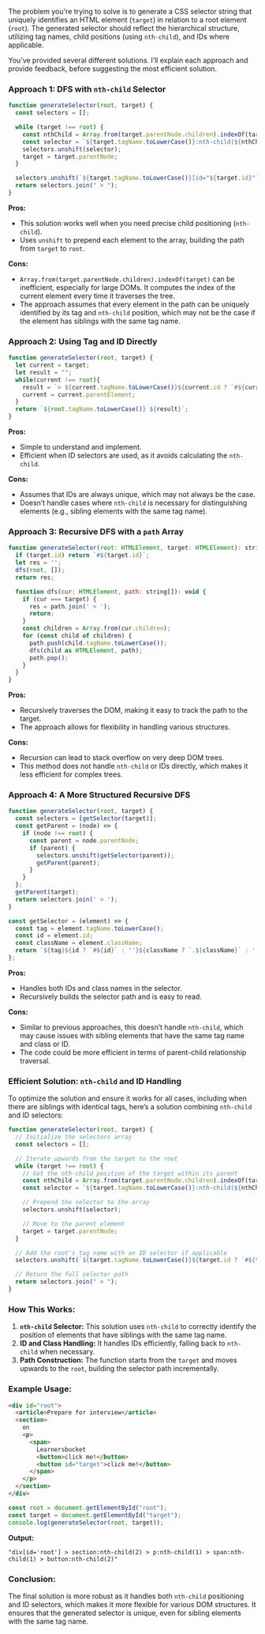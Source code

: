 The problem you're trying to solve is to generate a CSS selector string that uniquely identifies an HTML element (`target`) in relation to a root element (`root`). The generated selector should reflect the hierarchical structure, utilizing tag names, child positions (using `nth-child`), and IDs where applicable.

You’ve provided several different solutions. I’ll explain each approach and provide feedback, before suggesting the most efficient solution.

### Approach 1: DFS with `nth-child` Selector

```javascript
function generateSelector(root, target) {
  const selectors = [];

  while (target !== root) {
    const nthChild = Array.from(target.parentNode.children).indexOf(target) + 1;
    const selector = `${target.tagName.toLowerCase()}:nth-child(${nthChild})`;
    selectors.unshift(selector);
    target = target.parentNode;
  }

  selectors.unshift(`${target.tagName.toLowerCase()}[id="${target.id}"]`);
  return selectors.join(" > ");
}
```

**Pros:**
- This solution works well when you need precise child positioning (`nth-child`).
- Uses `unshift` to prepend each element to the array, building the path from `target` to `root`.

**Cons:**
- `Array.from(target.parentNode.children).indexOf(target)` can be inefficient, especially for large DOMs. It computes the index of the current element every time it traverses the tree.
- The approach assumes that every element in the path can be uniquely identified by its tag and `nth-child` position, which may not be the case if the element has siblings with the same tag name.

### Approach 2: Using Tag and ID Directly

```javascript
function generateSelector(root, target) {
  let current = target;
  let result = "";
  while(current !== root){
    result = `> ${current.tagName.toLowerCase()}${current.id ? `#${current.id}` : ""} ${result}`;
    current = current.parentElement;
  }
  return `${root.tagName.toLowerCase()} ${result}`;
}
```

**Pros:**
- Simple to understand and implement.
- Efficient when ID selectors are used, as it avoids calculating the `nth-child`.

**Cons:**
- Assumes that IDs are always unique, which may not always be the case.
- Doesn’t handle cases where `nth-child` is necessary for distinguishing elements (e.g., sibling elements with the same tag name).

### Approach 3: Recursive DFS with a `path` Array

```javascript
function generateSelector(root: HTMLElement, target: HTMLElement): string {
  if (target.id) return `#${target.id}`;
  let res = '';
  dfs(root, []);
  return res;

  function dfs(cur: HTMLElement, path: string[]): void {
    if (cur === target) {
      res = path.join(' > ');
      return;
    }
    const children = Array.from(cur.children);
    for (const child of children) {
      path.push(child.tagName.toLowerCase());
      dfs(child as HTMLElement, path);
      path.pop();
    }
  }
}
```

**Pros:**
- Recursively traverses the DOM, making it easy to track the path to the target.
- The approach allows for flexibility in handling various structures.

**Cons:**
- Recursion can lead to stack overflow on very deep DOM trees.
- This method does not handle `nth-child` or IDs directly, which makes it less efficient for complex trees.

### Approach 4: A More Structured Recursive DFS

```javascript
function generateSelector(root, target) {
  const selectors = [getSelector(target)];
  const getParent = (node) => {
    if (node !== root) {
      const parent = node.parentNode;
      if (parent) {
        selectors.unshift(getSelector(parent));
        getParent(parent);
      }
    }
  };
  getParent(target);
  return selectors.join(' > ');
}

const getSelector = (element) => {
  const tag = element.tagName.toLowerCase();
  const id = element.id;
  const className = element.className;
  return `${tag}${id ? `#${id}` : ''}${className ? `.${className}` : ''}`;
};
```

**Pros:**
- Handles both IDs and class names in the selector.
- Recursively builds the selector path and is easy to read.

**Cons:**
- Similar to previous approaches, this doesn’t handle `nth-child`, which may cause issues with sibling elements that have the same tag name and class or ID.
- The code could be more efficient in terms of parent-child relationship traversal.

### Efficient Solution: `nth-child` and ID Handling

To optimize the solution and ensure it works for all cases, including when there are siblings with identical tags, here’s a solution combining `nth-child` and ID selectors:

```javascript
function generateSelector(root, target) {
  // Initialize the selectors array
  const selectors = [];

  // Iterate upwards from the target to the root
  while (target !== root) {
    // Get the nth-child position of the target within its parent
    const nthChild = Array.from(target.parentNode.children).indexOf(target) + 1;
    const selector = `${target.tagName.toLowerCase()}:nth-child(${nthChild})`;

    // Prepend the selector to the array
    selectors.unshift(selector);

    // Move to the parent element
    target = target.parentNode;
  }

  // Add the root's tag name with an ID selector if applicable
  selectors.unshift(`${target.tagName.toLowerCase()}${target.id ? `#${target.id}` : ''}`);

  // Return the full selector path
  return selectors.join(" > ");
}
```

### How This Works:
1. **`nth-child` Selector:** This solution uses `nth-child` to correctly identify the position of elements that have siblings with the same tag name.
2. **ID and Class Handling:** It handles IDs efficiently, falling back to `nth-child` when necessary.
3. **Path Construction:** The function starts from the `target` and moves upwards to the `root`, building the selector path incrementally.

### Example Usage:

```html
<div id="root">
  <article>Prepare for interview</article>
  <section>
    on
    <p>
      <span>
        Learnersbucket
        <button>click me!</button>
        <button id="target">click me!</button>
      </span>
    </p>
  </section>
</div>
```

```javascript
const root = document.getElementById("root");
const target = document.getElementById("target");
console.log(generateSelector(root, target));
```

**Output:**

```plaintext
"div[id='root'] > section:nth-child(2) > p:nth-child(1) > span:nth-child(1) > button:nth-child(2)"
```

### Conclusion:
The final solution is more robust as it handles both `nth-child` positioning and ID selectors, which makes it more flexible for various DOM structures. It ensures that the generated selector is unique, even for sibling elements with the same tag name.